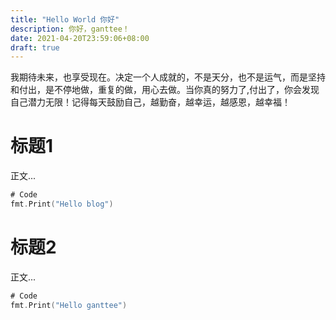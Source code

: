 ```yaml
---
title: "Hello World 你好"
description: 你好，ganttee！
date: 2021-04-20T23:59:06+08:00
draft: true
---
```



  我期待未来，也享受现在。决定一个人成就的，不是天分，也不是运气，而是坚持和付出，是不停地做，重复的做，用心去做。当你真的努力了,付出了，你会发现自己潜力无限！记得每天鼓励自己，越勤奋，越幸运，越感恩，越幸福！

# 标题1

正文...
```go
# Code
fmt.Print("Hello blog")
```

# 标题2

正文...
```go
# Code
fmt.Print("Hello ganttee")
```

